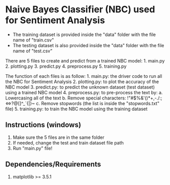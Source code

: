 # Naive Bayes Classifier (NBC) used for Sentiment Analysis

- The training dataset is provided inside the "data" folder with the file name of "train.csv"
- The testing dataset is also provided inside the "data" folder with the file name of "test.csv"

There are 5 files to create and predict from a trained NBC model:
	1. main.py
	2. plotting.py
	3. predict.py
	4. preprocess.py
	5. training.py

The function of each files is as follow:
	1. main.py: the driver code to run all the NBC for Sentiment Analysis
	2. plotting.py: to plot the accuracy of the NBC model
	3. predict.py: to predict the unknown dataset (test dataset) using a trained NBC model
	4. preprocess.py: to pre-process the text by:
		a. Lowercasing all of the text
		b. Remove special characters: !"#$%&'()*+,-./:;<=>?@[\]^_`{|}~
		c. Remove stopwords (the list is inside the "stopwords.txt" file)
	5. training.py: to train the NBC model using the training dataset


## Instructions (windows)
1. Make sure the 5 files are in the same folder
2. If needed, change the test and train dataset file path
3. Run "main.py" file!


## Dependencies/Requirements
1. matplotlib >= 3.5.1
